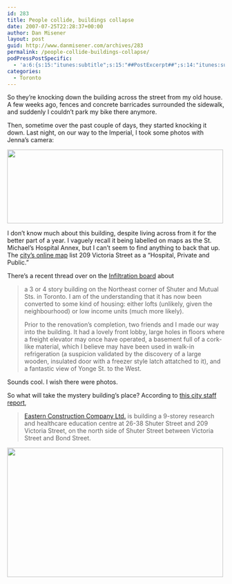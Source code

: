 ```yaml
---
id: 283
title: People collide, buildings collapse
date: 2007-07-25T22:28:37+00:00
author: Dan Misener
layout: post
guid: http://www.danmisener.com/archives/283
permalink: /people-collide-buildings-collapse/
podPressPostSpecific:
  - 'a:6:{s:15:"itunes:subtitle";s:15:"##PostExcerpt##";s:14:"itunes:summary";s:15:"##PostExcerpt##";s:15:"itunes:keywords";s:17:"##WordPressCats##";s:13:"itunes:author";s:10:"##Global##";s:15:"itunes:explicit";s:7:"Default";s:12:"itunes:block";s:7:"Default";}'
categories:
  - Toronto
---
```

So they&#8217;re knocking down the building across the street from my old house. A few weeks ago, fences and concrete barricades surrounded the sidewalk, and suddenly I couldn&#8217;t park my bike there anymore.

Then, sometime over the past couple of days, they started knocking it down. Last night, on our way to the Imperial, I took some photos with Jenna&#8217;s camera:

[<img src="http://farm2.static.flickr.com/1038/900215773_0951fa526b.jpg" border="0" height="171" width="500" />](http://flickr.com/photos/danmisener/900215773/)

I don&#8217;t know much about this building, despite living across from it for the better part of a year. I vaguely recall it being labelled on maps as the St. Michael&#8217;s Hospital Annex, but I can&#8217;t seem to find anything to back that up. The [city&#8217;s online map](http://map.toronto.ca/imapit/iMapIt.jsp?app=TOMaps) list 209 Victoria Street as a &#8220;Hospital, Private and Public.&#8221;

There&#8217;s a recent thread over on the [Infiltration board](http://www.uer.ca/forum_showthread.asp?fid=3&threadid=46471) about

> a 3 or 4 story building on the Northeast corner of Shuter and Mutual Sts. in Toronto. I am of the understanding that it has now been converted to some kind of housing: either lofts (unlikely, given the neighbourhood) or low income units (much more likely).
> 
> Prior to the renovation&#8217;s completion, two friends and I made our way into the building. It had a lovely front lobby, large holes in floors where a freight elevator may once have operated, a basement full of a cork-like material, which I believe may have been used in walk-in refrigeration (a suspicion validated by the discovery of a large wooden, insulated door with a freezer style latch attatched to it), and a fantastic view of Yonge St. to the West.

Sounds cool. I wish there were photos.

So what will take the mystery building&#8217;s place? According to [this city staff report](http://www.toronto.ca/legdocs/mmis/2007/te/bgrd/backgroundfile-5292.pdf),

> [Eastern Construction Company Ltd.](http://www.easternconstruction.com/default.asp) is building a 9-storey research and healthcare education centre at 26-38 Shuter Street and 209 Victoria Street, on the north side of Shuter Street between Victoria Street and Bond Street.

[<img src="http://farm2.static.flickr.com/1364/900215685_9e72350626.jpg" border="0" height="300" width="500" />](http://flickr.com/photos/danmisener/900215685/)